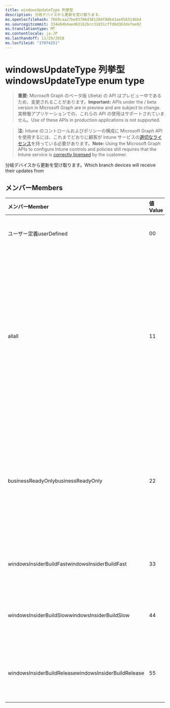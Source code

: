 ```yaml
---
title: windowsUpdateType 列挙型
description: 分岐デバイスから更新を受け取ります。
ms.openlocfilehash: 7669caa27be93786d381266f88b41ae456314bb4
ms.sourcegitcommit: 334e84b4aed63162bcc31831cffd6d363dafee02
ms.translationtype: MT
ms.contentlocale: ja-JP
ms.lasthandoff: 11/29/2018
ms.locfileid: "27074251"
---
```

# <a name="windowsupdatetype-enum-type"></a><span data-ttu-id="6bff3-103">windowsUpdateType 列挙型</span><span class="sxs-lookup"><span data-stu-id="6bff3-103">windowsUpdateType enum type</span></span>

> <span data-ttu-id="6bff3-104">**重要:** Microsoft Graph のベータ版 (/beta) の API はプレビュー中であるため、変更されることがあります。</span><span class="sxs-lookup"><span data-stu-id="6bff3-104">**Important:** APIs under the / beta version in Microsoft Graph are in preview and are subject to change.</span></span> <span data-ttu-id="6bff3-105">実稼働アプリケーションでの、これらの API の使用はサポートされていません。</span><span class="sxs-lookup"><span data-stu-id="6bff3-105">Use of these APIs in production applications is not supported.</span></span>

> <span data-ttu-id="6bff3-106">**注:** Intune のコントロールおよびポリシーの構成に Microsoft Graph API を使用するには、これまでどおりに顧客が Intune サービスの[適切なライセンス](https://go.microsoft.com/fwlink/?linkid=839381)を持っている必要があります。</span><span class="sxs-lookup"><span data-stu-id="6bff3-106">**Note:** Using the Microsoft Graph APIs to configure Intune controls and policies still requires that the Intune service is [correctly licensed](https://go.microsoft.com/fwlink/?linkid=839381) by the customer.</span></span>

<span data-ttu-id="6bff3-107">分岐デバイスから更新を受け取ります。</span><span class="sxs-lookup"><span data-stu-id="6bff3-107">Which branch devices will receive their updates from</span></span>
## <a name="members"></a><span data-ttu-id="6bff3-108">メンバー</span><span class="sxs-lookup"><span data-stu-id="6bff3-108">Members</span></span>
|<span data-ttu-id="6bff3-109">メンバー</span><span class="sxs-lookup"><span data-stu-id="6bff3-109">Member</span></span>|<span data-ttu-id="6bff3-110">値</span><span class="sxs-lookup"><span data-stu-id="6bff3-110">Value</span></span>|<span data-ttu-id="6bff3-111">説明</span><span class="sxs-lookup"><span data-stu-id="6bff3-111">Description</span></span>|
|:---|:---|:---|
|<span data-ttu-id="6bff3-112">ユーザー定義</span><span class="sxs-lookup"><span data-stu-id="6bff3-112">userDefined</span></span>|<span data-ttu-id="6bff3-113">0</span><span class="sxs-lookup"><span data-stu-id="6bff3-113">0</span></span>|<span data-ttu-id="6bff3-114">設定するユーザーを許可します。</span><span class="sxs-lookup"><span data-stu-id="6bff3-114">Allow the user to set.</span></span>|
|<span data-ttu-id="6bff3-115">all</span><span class="sxs-lookup"><span data-stu-id="6bff3-115">all</span></span>|<span data-ttu-id="6bff3-116">1</span><span class="sxs-lookup"><span data-stu-id="6bff3-116">1</span></span>|<span data-ttu-id="6bff3-117">半年のチャネル (対象となる)。</span><span class="sxs-lookup"><span data-stu-id="6bff3-117">Semi-annual Channel (Targeted).</span></span> <span data-ttu-id="6bff3-118">デバイスでは、半年のチャネル (対象) からすべての適用可能な機能の更新を取得します。</span><span class="sxs-lookup"><span data-stu-id="6bff3-118">Device gets all applicable feature updates from Semi-annual Channel (Targeted).</span></span>|
|<span data-ttu-id="6bff3-119">businessReadyOnly</span><span class="sxs-lookup"><span data-stu-id="6bff3-119">businessReadyOnly</span></span>|<span data-ttu-id="6bff3-120">2</span><span class="sxs-lookup"><span data-stu-id="6bff3-120">2</span></span>|<span data-ttu-id="6bff3-121">半年チャンネルです。</span><span class="sxs-lookup"><span data-stu-id="6bff3-121">Semi-annual Channel.</span></span> <span data-ttu-id="6bff3-122">デバイスは、半年のチャネルからの機能の更新を取得します。</span><span class="sxs-lookup"><span data-stu-id="6bff3-122">Device gets feature updates from Semi-annual Channel.</span></span>|
|<span data-ttu-id="6bff3-123">windowsInsiderBuildFast</span><span class="sxs-lookup"><span data-stu-id="6bff3-123">windowsInsiderBuildFast</span></span>|<span data-ttu-id="6bff3-124">3</span><span class="sxs-lookup"><span data-stu-id="6bff3-124">3</span></span>|<span data-ttu-id="6bff3-125">Windows の内部からのビルド - 高速</span><span class="sxs-lookup"><span data-stu-id="6bff3-125">Windows Insider build - Fast</span></span>|
|<span data-ttu-id="6bff3-126">windowsInsiderBuildSlow</span><span class="sxs-lookup"><span data-stu-id="6bff3-126">windowsInsiderBuildSlow</span></span>|<span data-ttu-id="6bff3-127">4</span><span class="sxs-lookup"><span data-stu-id="6bff3-127">4</span></span>|<span data-ttu-id="6bff3-128">Windows 内部からビルド時間がかかる</span><span class="sxs-lookup"><span data-stu-id="6bff3-128">Windows Insider build - Slow</span></span>|
|<span data-ttu-id="6bff3-129">windowsInsiderBuildRelease</span><span class="sxs-lookup"><span data-stu-id="6bff3-129">windowsInsiderBuildRelease</span></span>|<span data-ttu-id="6bff3-130">5</span><span class="sxs-lookup"><span data-stu-id="6bff3-130">5</span></span>|<span data-ttu-id="6bff3-131">リリース ビルドの Windows の内部から</span><span class="sxs-lookup"><span data-stu-id="6bff3-131">Release Windows Insider build</span></span>|






